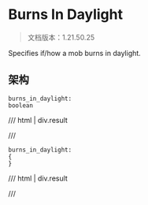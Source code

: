 # Burns In Daylight

> 文档版本：1.21.50.25

Specifies if/how a mob burns in daylight.

## 架构

```mcschema
burns_in_daylight:
boolean

```

/// html | div.result

///


```mcschema
burns_in_daylight:
{
}

```

/// html | div.result

///


